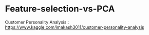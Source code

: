 # Feature-selection-vs-PCA
Customer Personality Analysis : https://www.kaggle.com/imakash3011/customer-personality-analysis
